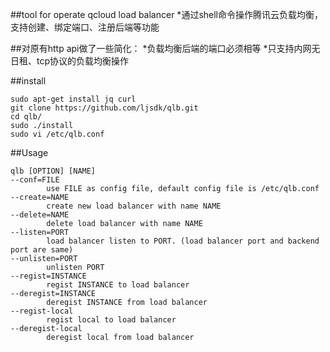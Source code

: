 ##tool for operate qcloud load balancer
*通过shell命令操作腾讯云负载均衡，支持创建、绑定端口、注册后端等功能

##对原有http api做了一些简化：
*负载均衡后端的端口必须相等
*只支持内网无日租、tcp协议的负载均衡操作

##install

```
sudo apt-get install jq curl
git clone https://github.com/ljsdk/qlb.git
cd qlb/
sudo ./install 
sudo vi /etc/qlb.conf
```

##Usage
```
qlb [OPTION] [NAME]
--conf=FILE
        use FILE as config file, default config file is /etc/qlb.conf
--create=NAME
        create new load balancer with name NAME
--delete=NAME
        delete load balancer with name NAME
--listen=PORT
        load balancer listen to PORT. (load balancer port and backend port are same)
--unlisten=PORT
        unlisten PORT
--regist=INSTANCE
        regist INSTANCE to load balancer
--deregist=INSTANCE
        deregist INSTANCE from load balancer
--regist-local
        regist local to load balancer
--deregist-local
        deregist local from load balancer
```
